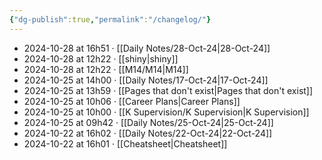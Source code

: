```yaml
---
{"dg-publish":true,"permalink":"/changelog/"}
---
```


- 2024-10-28 at 16h51 · [[Daily Notes/28-Oct-24\|28-Oct-24]]
- 2024-10-28 at 12h22 · [[shiny\|shiny]]
- 2024-10-28 at 12h22 · [[M14/M14\|M14]]
- 2024-10-25 at 14h00 · [[Daily Notes/17-Oct-24\|17-Oct-24]]
- 2024-10-25 at 13h59 · [[Pages that don't exist\|Pages that don't exist]]
- 2024-10-25 at 10h06 · [[Career Plans\|Career Plans]]
- 2024-10-25 at 10h00 · [[K Supervision/K Supervision\|K Supervision]]
- 2024-10-25 at 09h42 · [[Daily Notes/25-Oct-24\|25-Oct-24]]
- 2024-10-22 at 16h02 · [[Daily Notes/22-Oct-24\|22-Oct-24]]
- 2024-10-22 at 16h01 · [[Cheatsheet\|Cheatsheet]]
